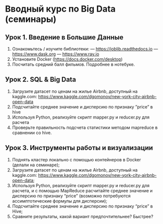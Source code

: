 # Вводный курс по Big Data (семинары)
## Урок 1. Введение в Большие Данные

1. Ознакомьтесь / изучите библиотеки:
    — https://joblib.readthedocs.io
    — https://www.dask.org
    — https://www.ray.io
2. Установите Docker (https://docs.docker.com/desktop)
3. Посчитать средний балл фильмов. Подробнее в нотебуке.

## Урок 2. SQL & Big Data

1. Загрузите датасет по ценам на жилье Airbnb, доступный на kaggle.com: https://www.kaggle.com/dgomonov/new-york-city-airbnb-open-data
2. Подсчитайте среднее значение и дисперсию по признаку ”price” в hive
3. Используя Python, реализуйте скрипт mapper.py и reducer.py для расчета
4. Проверьте правильность подсчета статистики методом mapreduce в сравнении со hive.


## Урок 3. Инструменты работы и визуализации

1. Поднять кластер локально с помощью контейнеров в Docker (делали на семинаре);
2. Загрузите датасет по ценам на жилье Airbnb, доступный на kaggle.com: https://www.kaggle.com/dgomonov/new-york-city-airbnb-open-data; 
3. Используя Python, реализуйте скрипт mapper.py и reducer.py для расчета, и с помощью MapReduce расчитайте среднее значение и дисперсию по признаку “price” (возможно потребуются ассимптотические формулы для дисперсии);
4. Подсчитайте среднее значение и дисперсию по признаку “price” в Hive;
5. Сравните результаты, какой вариант предпочтительнее? Быстрее?
